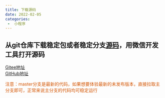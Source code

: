 ```yaml
---
title: 下载源码
date: 2022-02-05
categories:
 -  小程序
---
```


## 从git仓库下载稳定包或者稳定分支[源码](https://gitee.com/niusongcun/yuntu-blog/tree/master/)，用微信开发工具打开源码
[Gitee地址](https://gitee.com/niusongcun/yuntu-blog/)<br/>
[GitHub地址](https://github.com/niulinbiao/yuntu-blog)

<font style="color: #D35400;">注意：master分支是最新的代码，如果想要体验最新的未发布版本，直接拉取主分支即可，正常来说主分支的代码均可稳定运行</font>